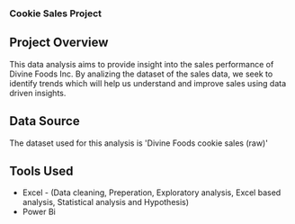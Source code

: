 ### Cookie Sales Project

## Project Overview

This data analysis aims to provide insight into the sales performance of Divine Foods Inc. By analizing the dataset of the sales data, we seek to identify trends which will help us understand and improve sales using data driven insights.

## Data Source

The dataset used for this analysis is 'Divine Foods cookie sales (raw)'

## Tools Used

- Excel - (Data cleaning, Preperation, Exploratory analysis, Excel based analysis, Statistical analysis and Hypothesis)
- Power Bi
